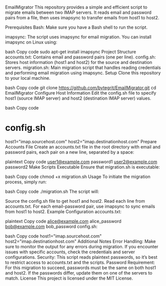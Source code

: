 EmailMigrator
This repository provides a simple and efficient script to migrate emails between two IMAP servers. It reads email and password pairs from a file, then uses imapsync to transfer emails from host1 to host2.

Prerequisites
Bash: Make sure you have a Bash shell to run the script.

imapsync: The script uses imapsync for email migration. You can install imapsync on Linux using:

bash
Copy code
sudo apt-get install imapsync
Project Structure
accounts.txt: Contains email and password pairs (one per line).
config.sh: Stores host information (host1 and host2) for the source and destination servers.
migration.sh: Main migration script that handles reading credentials and performing email migration using imapsync.
Setup
Clone this repository to your local machine.

bash
Copy code
git clone https://github.com/bytegrit/EmailMigrator.git
cd EmailMigrator
Configure Host Information
Edit the config.sh file to specify host1 (source IMAP server) and host2 (destination IMAP server) values.

bash
Copy code
# config.sh
host1="imap.sourcehost.com"
host2="imap.destinationhost.com"
Prepare Accounts File
Create an accounts.txt file in the root directory with email and password pairs, each pair on a new line, separated by a space:

plaintext
Copy code
user1@example.com password1
user2@example.com password2
Make Scripts Executable
Ensure that migration.sh is executable:

bash
Copy code
chmod +x migration.sh
Usage
To initiate the migration process, simply run:

bash
Copy code
./migration.sh
The script will:

Source the config.sh file to get host1 and host2.
Read each line from accounts.txt.
For each email-password pair, use imapsync to sync emails from host1 to host2.
Example Configuration
accounts.txt:

plaintext
Copy code
alice@example.com alice_password
bob@example.com bob_password
config.sh:

bash
Copy code
host1="imap.sourcehost.com"
host2="imap.destinationhost.com"
Additional Notes
Error Handling: Make sure to monitor the output for any errors during migration. If you encounter issues with specific accounts, check the credentials and server configurations.
Security: This script reads plaintext passwords, so it’s best to restrict access to accounts.txt and the scripts.
Password Requirement: For this migration to succeed, passwords must be the same on both host1 and host2. If the passwords differ, update them on one of the servers to match.
License
This project is licensed under the MIT License.